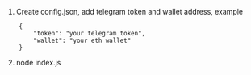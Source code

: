 1. Create config.json, add telegram token and wallet address, example
```
    {
        "token": "your telegram token",
        "wallet": "your eth wallet"
    }
```
2. node index.js
